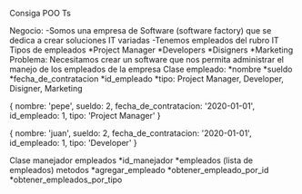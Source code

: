 Consiga POO Ts

Negocio: -Somos una empresa de Software (software factory) que se dedica a crear soluciones IT variadas -Tenemos empleados del rubro IT Tipos de empleados *Project Manager *Developers *Disigners *Marketing Problema: Necesitamos crear un software que nos permita administrar el manejo de los empleados de la empresa Clase empleado: *nombre *sueldo *fecha_de_contratacion *id_empleado *tipo: Project Manager, Developer, Disigner, Marketing

{ nombre: 'pepe', sueldo: 2, fecha_de_contratacion: '2020-01-01', id_empleado: 1, tipo: 'Project Manager' }

{ nombre: 'juan', sueldo: 2, fecha_de_contratacion: '2020-01-01', id_empleado: 1, tipo: 'Developer' }

Clase manejador empleados *id_manejador *empleados (lista de empleados) metodos *agregar_empleado *obtener_empleado_por_id *obtener_empleados_por_tipo
